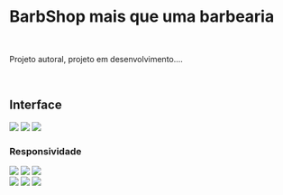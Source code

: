 <h1> BarbShop mais que uma barbearia </h1>
<br>
<p>Projeto autoral, projeto em desenvolvimento....</p>
<br>
<h2>Interface</h2>
<img src="https://github.com/Kaio-gabrieel/BarbShop/blob/main/img/CT1.png?raw=true">
<img src="https://github.com/Kaio-gabrieel/BarbShop/blob/main/img/CT2.png?raw=true">
<img src="https://github.com/Kaio-gabrieel/BarbShop/blob/main/img/CT3.png?raw=true">
<br>
<h3>Responsividade</h3>
<img src="https://github.com/Kaio-gabrieel/BarbShop/blob/main/img/1000094798.jpg?raw=true">
<img src="https://github.com/Kaio-gabrieel/BarbShop/blob/main/img/1000094799.jpg?raw=true">
<img src="https://github.com/Kaio-gabrieel/BarbShop/blob/main/img/1000094800.jpg?raw=true">
<br>
<h4Tecnologias utilizadas </h4>
<img src="https://img.shields.io/badge/HTML-239120?style=for-the-badge&logo=html5&logoColor=white">
<img src="https://img.shields.io/badge/CSS-239120?&style=for-the-badge&logo=css3&logoColor=white">
<img src="https://img.shields.io/badge/JavaScript-F7DF1E?style=for-the-badge&logo=javascript&logoColor=black" >
